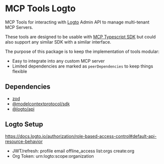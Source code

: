 # MCP Tools Logto

MCP Tools for interacting with [Logto](https://logto.io/) Admin API to manage multi-tenant MCP Servers.

These tools are designed to be usable with [MCP Typescript SDK](https://github.com/modelcontextprotocol/typescript-sdk) but could also support any similar SDK with a similar interface.

The purpose of this package is to keep the implementation of tools modular:
- Easy to integrate into any custom MCP server
- Limited dependencies are marked as `peerDependencies` to keep things flexible

## Dependencies
- [zod](https://www.npmjs.com/package/zod)
- [@modelcontextprotocol/sdk](https://www.npmjs.com/package/@modelcontextprotocol/sdk)
- [@logto/api](https://www.npmjs.com/package/@logto/api)

## Logto Setup

https://docs.logto.io/authorization/role-based-access-control#default-api-resource-behavior

- JWT/refresh: profile email offline_access list:orgs create:org
- Org Token: urn:logto:scope:organization
